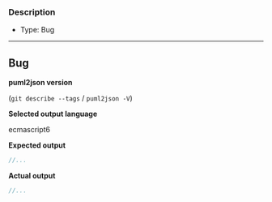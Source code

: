 ### Description
- Type: Bug

---------------------------------------------------------------
## Bug

**puml2json version**

(`git describe --tags` / `puml2json -V`)

**Selected output language**

ecmascript6

**Expected output**
```js
//...
```

**Actual output**
```js
//...
```

